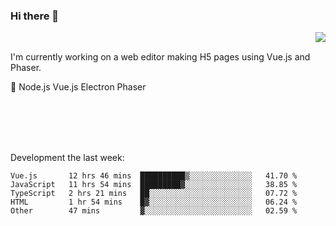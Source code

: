 ### Hi there 👋

<img align="right" src="https://github-readme-stats.vercel.app/api?username=jasonpanggo"/>

<br>
<p align="left">
I'm currently working on a web editor making H5 pages using Vue.js and Phaser.
</p>
<p align="left">
📖 Node.js Vue.js Electron Phaser
</p>
<br>
<br>
<br>
<br>

Development the last week:
<!--START_SECTION:waka-->
```text
Vue.js       12 hrs 46 mins  ██████████▒░░░░░░░░░░░░░░   41.70 % 
JavaScript   11 hrs 54 mins  █████████▓░░░░░░░░░░░░░░░   38.85 % 
TypeScript   2 hrs 21 mins   ██░░░░░░░░░░░░░░░░░░░░░░░   07.72 % 
HTML         1 hr 54 mins    █▓░░░░░░░░░░░░░░░░░░░░░░░   06.24 % 
Other        47 mins         ▓░░░░░░░░░░░░░░░░░░░░░░░░   02.59 % 
```
<!--END_SECTION:waka-->

<!--
**JASONPANGGO/jasonpanggo** is a ✨ _special_ ✨ repository because its `README.md` (this file) appears on your GitHub profile.

Here are some ideas to get you started:

- 🔭 I’m currently working on ...
- 🌱 I’m currently learning ...
- 👯 I’m looking to collaborate on ...
- 🤔 I’m looking for help with ...
- 💬 Ask me about ...
- 📫 How to reach me: ...
- 😄 Pronouns: ...
- ⚡ Fun fact: ...
-->
